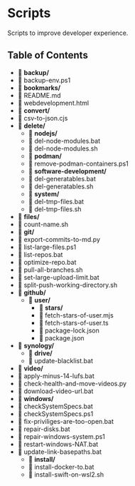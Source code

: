 # Scripts

Scripts to improve developer experience.

## Table of Contents

- 📁 **backup/**
- 📄 backup-env.ps1
- 📁 **bookmarks/**
- 📄 README.md
- 📄 webdevelopment.html
- 📁 **convert/**
- 📄 csv-to-json.cjs
- 📁 **delete/**
  - 📁 **nodejs/**
  - 📄 del-node-modules.bat
  - 📄 del-node-modules.sh
  - 📁 **podman/**
  - 📄 remove-podman-containers.ps1
  - 📁 **software-development/**
  - 📄 del-generatables.bat
  - 📄 del-generatables.sh
  - 📁 **system/**
  - 📄 del-tmp-files.bat
  - 📄 del-tmp-files.sh
- 📁 **files/**
- 📄 count-name.sh
- 📁 **git/**
- 📄 export-commits-to-md.py
- 📄 list-large-files.ps1
- 📄 list-repos.bat
- 📄 optimize-repo.bat
- 📄 pull-all-branches.sh
- 📄 set-large-upload-limit.bat
- 📄 split-push-working-directory.sh
- 📁 **github/**
  - 📁 **user/**
    - 📁 **stars/**
    - 📄 fetch-stars-of-user.mjs
    - 📄 fetch-stars-of-user.ts
    - 📄 package-lock.json
    - 📄 package.json
- 📁 **synology/**
  - 📁 **drive/**
  - 📄 update-blacklist.bat
- 📁 **video/**
- 📄 apply-minus-14-lufs.bat
- 📄 check-health-and-move-videos.py
- 📄 download-video-url.bat
- 📁 **windows/**
- 📄 checkSystemSpecs.bat
- 📄 checkSystemSpecs.ps1
- 📄 fix-priviliges-are-too-open.bat
- 📄 repair-disks.bat
- 📄 repair-windows-system.ps1
- 📄 restart-windows-NAT.bat
- 📄 update-link-basepaths.bat
  - 📁 **install/**
  - 📄 install-docker-to.bat
  - 📄 install-swift-on-wsl2.sh
